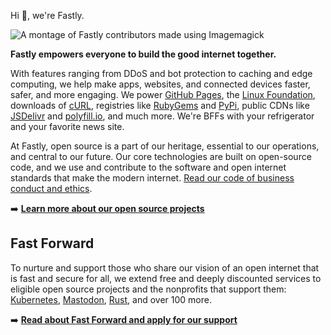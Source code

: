 Hi 👋, we're Fastly.

![A montage of Fastly contributors made using Imagemagick](https://github.com/fastly/.github/blob/main/images/fastlyans.png) 

**Fastly empowers everyone to build the good internet together.**

With features ranging from DDoS and bot protection to caching and edge computing, we help make apps, websites, and connected devices faster, safer, and more engaging.  We power [GitHub Pages](https://pages.github.com/), the [Linux Foundation](https://www.linuxfoundation.org/), downloads of [cURL](https://curl.se/), registries like [RubyGems](https://rubygems.org/) and [PyPi](https://pypi.org/), public CDNs like [JSDelivr](https://www.jsdelivr.com/) and [polyfill.io](https://polyfill.io), and much more. We're BFFs with your refrigerator and your favorite news site.

At Fastly, open source is a part of our heritage, essential to our operations, and central to our future.  Our core technologies are built on open-source code, and we use and contribute to the software and open internet standards that make the modern internet. [Read our code of business conduct and ethics](https://www.fastly.com/code-of-business-conduct-and-ethics/).

➡️ **[Learn more about our open source projects](https://developer.fastly.com/community/open-source)**

## Fast Forward

To nurture and support those who share our vision of an open internet that is fast and secure for all, we extend free and deeply discounted services to eligible open source projects and the nonprofits that support them: [Kubernetes](https://kubernetes.io/blog/2023/06/09/dl-adopt-cdn/), [Mastodon](https://dev.to/fastly/welcome-mastodon-to-fast-forward-11g4), [Rust](https://foundation.rust-lang.org/news/rust-foundation-included-in-fastly-s-fast-forward-program/), and over 100 more.

➡️ **[Read about Fast Forward and apply for our support](https://www.fastly.com/fast-forward)**
